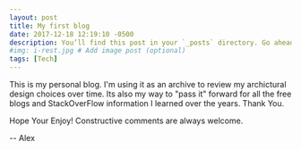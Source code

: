 ```yaml
---
layout: post
title: My first blog
date: 2017-12-18 12:19:10 -0500
description: You’ll find this post in your `_posts` directory. Go ahead and edit it and re-build the site to see your changes. # Add post description (optional)
#img: i-rest.jpg # Add image post (optional)
tags: [Tech]
---
```

This is my personal blog. I'm using it as an archive to review my archictural design choices over time.  Its also my way to "pass it" forward for all the free blogs and StackOverFlow information I learned over the years. Thank You.

Hope Your Enjoy! Constructive comments are always welcome.

-- Alex
